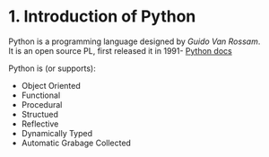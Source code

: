 # 1. Introduction of Python
Python is a programming language designed by *Guido Van Rossam*.\
It is an open source PL, first released it in 1991- [Python docs](https://docs.python.org/3/) 

Python is (or supports):
- Object Oriented
- Functional 
- Procedural
- Structued
- Reflective
- Dynamically Typed
- Automatic Grabage Collected



  
  
